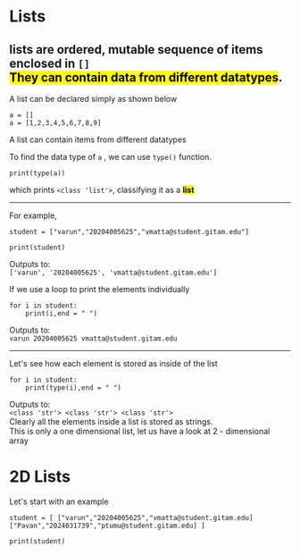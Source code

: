# Lists
lists are ordered, mutable sequence of items enclosed in `[]` <br>
<mark>They can contain data from different datatypes</mark>.
---

A list can be declared simply as shown below <br>
```
a = [] 
a = [1,2,3,4,5,6,7,8,9]
```
A list can contain items from different datatypes<br>

To find the data type of `a` , we can use `type()` function.
```
print(type(a))
```
which prints `<class 'list'>`, classifying it as a <mark> **list</mark>**

---

For example, <br>
``` 
student = ["varun","20204005625","vmatta@student.gitam.edu"]

print(student)
```
Outputs to: <br>
`['varun', '20204005625', 'vmatta@student.gitam.edu']`

If we use a loop to print the elements individually 
```
for i in student:
    print(i,end = " ")
```
Outputs to:<br>
`varun
20204005625
vmatta@student.gitam.edu`

---
Let's see how each element is stored as inside of the list
```
for i in student:
    print(type(i),end = " ")
```
Outputs to: <br>
`<class 'str'>
<class 'str'>
<class 'str'>`
<br>Clearly all the elements inside a list is stored as strings.
<br> This is only a one dimensional list, let us have a look at 2 - dimensional array

# 2D Lists
Let's start with an example 
```
student = [ ["varun","20204005625","vmatta@student.gitam.edu]
["Pavan","2024031739","ptumu@student.gitam.edu] ]

print(student)
```
